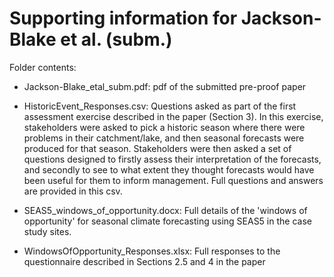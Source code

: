 # Supporting information for Jackson-Blake et al. (subm.)

Folder contents:

* Jackson-Blake_etal_subm.pdf: pdf of the submitted pre-proof paper

* HistoricEvent_Responses.csv: Questions asked as part of the first assessment exercise described in the paper (Section 3). In this exercise, stakeholders were asked to pick a historic season where there were problems in their catchment/lake, and then seasonal forecasts were produced for that season. Stakeholders were then asked a set of questions designed to firstly assess their interpretation of the forecasts, and secondly to see to what extent they thought forecasts would have been useful for them to inform management. Full questions and answers are provided in this csv.

* SEAS5_windows_of_opportunity.docx: Full details of the 'windows of opportunity' for seasonal climate forecasting using SEAS5 in the case study sites.

* WindowsOfOpportunity_Responses.xlsx: Full responses to the questionnaire described in Sections 2.5 and 4 in the paper

